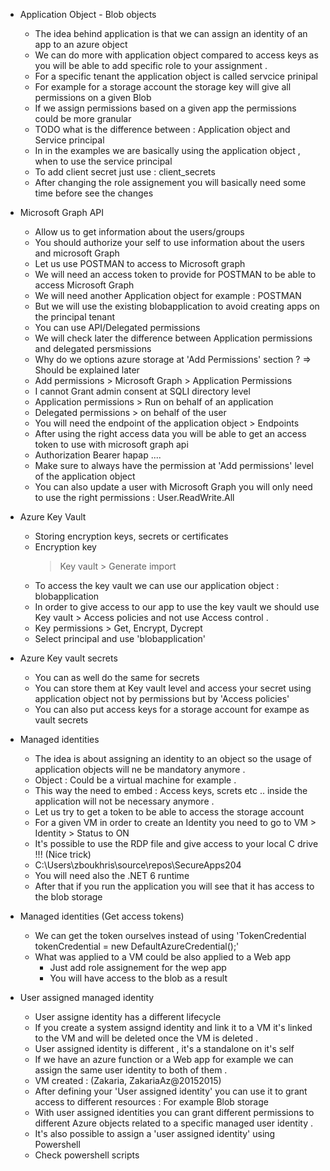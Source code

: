 - Application Object - Blob objects
   - The idea behind application is that we can assign an identity of an app to an azure object
   - We can do more with application object compared to access keys as you will be able to add specific role to your assignment .
   - For a specific tenant the application object is called servcice prinipal
   - For example for a storage account the storage key will give all permissions on a given Blob
   - If we assign permissions based on a given app the permissions could be more granular
   - TODO what is the difference between : Application object and Service principal
   - In in the examples we are basically using the application object , when to use the service principal
   - To add client secret just use : client_secrets
   - After changing the role assignement you will basically need some time before see the changes

- Microsoft Graph API
  - Allow us to get information about the users/groups
  - You should authorize your self to use information about the users and microsoft Graph
  - Let us use POSTMAN to access to Microsoft graph
  - We will need an access token to provide for POSTMAN to be able to access Microsoft Graph
  - We will need another Application object for example : POSTMAN 
  - But we will use the existing blobapplication to avoid creating apps on the principal tenant
  - You can use API/Delegated permissions
  - We will check later the difference between Application permissions and delegated persmissions
  - Why do we options azure storage at 'Add Permissions' section ? => Should be explained later
  - Add permissions > Microsoft Graph > Application Permissions
  - I cannot Grant admin consent at SQLI directory level
  - Application permissions > Run on behalf of an application
  - Delegated permissions > on behalf of the user
  - You will need the endpoint of the application object > Endpoints
  - After using the right access data you will be able to get an access token to use with microsoft graph api 
  - Authorization Bearer hapap ....
  - Make sure to always have the permission at 'Add permissions' level of the application object
  - You can also update a user with Microsoft Graph you will only need to use the right permissions : User.ReadWrite.All

- Azure Key Vault
  - Storing encryption keys, secrets or certificates
  - Encryption key 
    > Key vault > Generate import
  - To access the key vault we can use our application object : blobapplication
  - In order to give access to our app to use the key vault we should use Key vault > Access policies and not use Access control .
  - Key permissions > Get, Encrypt, Dycrept
  - Select principal and use 'blobapplication'

- Azure Key vault secrets
  - You can as well do the same for secrets
  - You can store them at Key vault level and access your secret using application object not by permissions but by 'Access policies'
  - You can also put access keys for a storage account for exampe as vault secrets 

- Managed identities
  - The idea is about assigning an identity to an object so the usage of application objects will ne be mandatory anymore .
  - Object : Could be a virtual machine for example .
  - This way the need to embed : Access keys, screts etc .. inside the application will not be necessary anymore .
  - Let us try to get a token to be able to access the storage account
  - For a given VM in order to create an Identity you need to go to VM > Identity > Status to ON 
  - It's possible to use the RDP file and give access to your local C drive !!! (Nice trick)
  - C:\Users\zboukhris\source\repos\SecureApps204
  - You will need also the .NET 6 runtime
  - After that if you run the application you will see that it has access to the blob storage


- Managed identities (Get access tokens)
  - We can get the token ourselves instead of using 
        'TokenCredential tokenCredential = new DefaultAzureCredential();'
  - What was applied to a VM could be also applied to a Web app
    - Just add role assignement for the wep app
    - You will have access to the blob as a result


- User assigned managed identity
  - User assigne identity has a different lifecycle
  - If you create a system assignd identity and link it to a VM it's linked to the VM and will be deleted once the VM is deleted .
  - User assigned identity is different , it's a standalone on it's self
  - If we have an azure function or a Web app for example we can assign the same user identity to both of them .
  - VM created : (Zakaria, ZakariaAz@20152015)
  - After defining your 'User assigned identity' you can use it to grant access to different resources : For example Blob storage
  - With user assigned identities you can grant different permissions to different Azure objects related to a specific managed user identity .
  - It's also possible to assign a 'user assigned identity' using Powershell
  - Check powershell scripts
